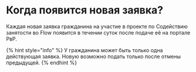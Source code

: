 # Когда появится новая заявка?

Каждая новая заявка гражданина на участие в проекте по Содействию занятости  во Flow появится  в течении суток после подаче её на портале РвР.

{% hint style="info" %}
У гражданина может быть только одна действующая заявка. Новую возможно подать только после отмены предыдущей.
{% endhint %}
